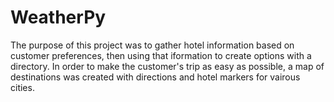 # WeatherPy

  The purpose of this project was to gather hotel information based on customer preferences, then using that iformation to create options with a directory.  In order to make the customer's trip as easy as possible, a map of destinations was created with directions and hotel markers for vairous cities.
